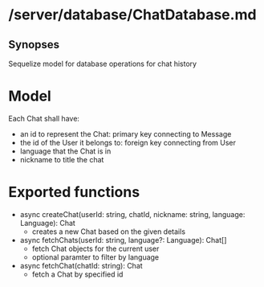# /server/database/ChatDatabase.md

## Synopses
Sequelize model for database operations for chat history

# Model
Each Chat shall have:
- an id to represent the Chat: primary key connecting to Message
- the id of the User it belongs to: foreign key connecting from User
- language that the Chat is in
- nickname to title the chat

# Exported functions
- async createChat(userId: string, chatId, nickname: string, language: Language): Chat
  - creates a new Chat based on the given details
- async fetchChats(userId: string, language?: Language): Chat[]
  - fetch Chat objects for the current user
  - optional paramter to filter by language
- async fetchChat(chatId: string): Chat
  - fetch a Chat by specified id
